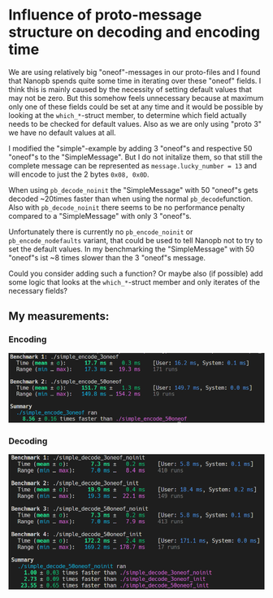 # Influence of proto-message structure on decoding and encoding time

We are using relatively big "oneof"-messages in our proto-files and I found that Nanopb spends quite some time in iterating over these "oneof" fields. I think this is mainly caused by the necessity of setting default values that may not be zero. But this somehow feels unnecessary because at maximum only one of these fields could be set at any time and it would be possible by looking at the `which_*`-struct member, to determine which field actually needs to be checked for default values. Also as we are only using "proto 3" we have no default values at all.

I modified the "simple"-example by adding 3 "oneof"s and respective 50 "oneof"s to the "SimpleMessage". But I do not initalize them, so that still the complete message can be represented as `message.lucky_number = 13` and will encode to just the 2 bytes `0x08, 0x0D`.

When using `pb_decode_noinit` the "SimpleMessage" with 50 "oneof"s gets decoded ~20times faster than when using the normal `pb_decode`function. Also with `pb_decode_noinit` there seems to be no performance penalty compared to a "SimpleMessage" with only 3 "oneof"s.

Unfortunately there is currently no `pb_encode_noinit` or `pb_encode_nodefaults` variant, that could be used to tell Nanopb not to try to set the default values. In my benchmarking the "SimpleMessage" with 50 "oneof"s ist ~8 times slower than the 3 "oneof"s message. 

Could you consider adding such a function? Or maybe also (if possible) add some logic that looks at the `which_*`-struct member and only iterates of the necessary fields?

## My measurements:

### Encoding

![](encode_benched_with_hyperfine.png)

### Decoding

![](decode_benched_with_hyperfine.png)
